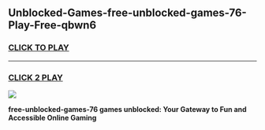 
## Unblocked-Games-free-unblocked-games-76-Play-Free-qbwn6
<h3>
<a href="https://premium76.site?title=free-unblocked-games-76&ref=21A">CLICK TO PLAY</a></h3>
<hr>

<h3>
<a href="https://premium76.site?title=free-unblocked-games-76&ref=21A">CLICK 2 PLAY</a>
  
</h3>

<a href="https://premium76.site?title=free-unblocked-games-76&ref=21A"><img src="https://clearcache.store/games.png"></a>


**free-unblocked-games-76 games unblocked: Your Gateway to Fun and Accessible Online Gaming**
